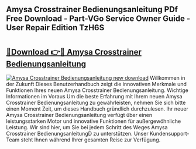 ## Amysa Crosstrainer Bedienungsanleitung PDf Free Download - Part-VGo Service Owner Guide - User Repair Edition TzH6S

# <h2><a href="http://df2rj5.blite.top/?on=Amysa+Crosstrainer+Bedienungsanleitung">🔗Download 👉🔴 Amysa Crosstrainer Bedienungsanleitung</a></h2>

[![Amysa Crosstrainer Bedienungsanleitung new download](https://i.imgur.com/lujVjoI.png)](http://df2rj5.blite.top/?on=Amysa+Crosstrainer+Bedienungsanleitung)
Willkommen in der Zukunft Dieses Benutzerhandbuch zeigt die innovativen Merkmale und Funktionen Ihres neuen Amysa Crosstrainer Bedienungsanleitung. Wichtige Informationen im Voraus Um die beste Erfahrung mit Ihrem neuen Amysa Crosstrainer Bedienungsanleitung zu gewährleisten, nehmen Sie sich bitte einen Moment Zeit, um dieses Handbuch gründlich durchzulesen. Ihr neuer Amysa Crosstrainer Bedienungsanleitung verfügt über einen leistungsstarken Motor und innovative Funktionen für außergewöhnliche Leistung. Wir sind hier, um Sie bei jedem Schritt des Weges Amysa Crosstrainer BedienungsanleitungD zu unterstützen. Unser Kundensupport-Team steht Ihnen während Ihrer gesamten Reise zur Verfügung.
